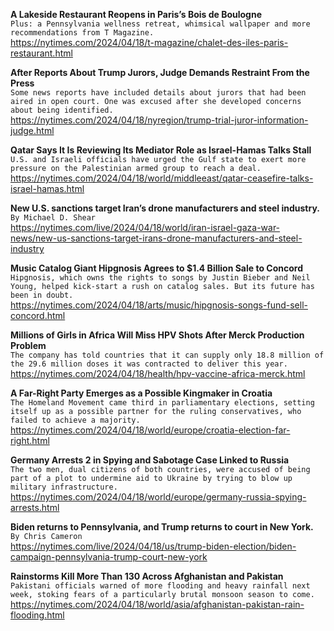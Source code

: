 **A Lakeside Restaurant Reopens in Paris’s Bois de Boulogne**\
`Plus: a Pennsylvania wellness retreat, whimsical wallpaper and more recommendations from T Magazine.`\
https://nytimes.com/2024/04/18/t-magazine/chalet-des-iles-paris-restaurant.html

**After Reports About Trump Jurors, Judge Demands Restraint From the Press**\
`Some news reports have included details about jurors that had been aired in open court. One was excused after she developed concerns about being identified.`\
https://nytimes.com/2024/04/18/nyregion/trump-trial-juror-information-judge.html

**Qatar Says It Is Reviewing Its Mediator Role as Israel-Hamas Talks Stall**\
`U.S. and Israeli officials have urged the Gulf state to exert more pressure on the Palestinian armed group to reach a deal.`\
https://nytimes.com/2024/04/18/world/middleeast/qatar-ceasefire-talks-israel-hamas.html

**New U.S. sanctions target Iran’s drone manufacturers and steel industry.**\
`By Michael D. Shear`\
https://nytimes.com/live/2024/04/18/world/iran-israel-gaza-war-news/new-us-sanctions-target-irans-drone-manufacturers-and-steel-industry

**Music Catalog Giant Hipgnosis Agrees to $1.4 Billion Sale to Concord**\
`Hipgnosis, which owns the rights to songs by Justin Bieber and Neil Young, helped kick-start a rush on catalog sales. But its future has been in doubt.`\
https://nytimes.com/2024/04/18/arts/music/hipgnosis-songs-fund-sell-concord.html

**Millions of Girls in Africa Will Miss HPV Shots After Merck Production Problem**\
`The company has told countries that it can supply only 18.8 million of the 29.6 million doses it was contracted to deliver this year.`\
https://nytimes.com/2024/04/18/health/hpv-vaccine-africa-merck.html

**A Far-Right Party Emerges as a Possible Kingmaker in Croatia**\
`The Homeland Movement came third in parliamentary elections, setting itself up as a possible partner for the ruling conservatives, who failed to achieve a majority.`\
https://nytimes.com/2024/04/18/world/europe/croatia-election-far-right.html

**Germany Arrests 2 in Spying and Sabotage Case Linked to Russia**\
`The two men, dual citizens of both countries, were accused of being part of a plot to undermine aid to Ukraine by trying to blow up military infrastructure.`\
https://nytimes.com/2024/04/18/world/europe/germany-russia-spying-arrests.html

**Biden returns to Pennsylvania, and Trump returns to court in New York.**\
`By Chris Cameron`\
https://nytimes.com/live/2024/04/18/us/trump-biden-election/biden-campaign-pennsylvania-trump-court-new-york

**Rainstorms Kill More Than 130 Across Afghanistan and Pakistan**\
`Pakistani officials warned of more flooding and heavy rainfall next week, stoking fears of a particularly brutal monsoon season to come.`\
https://nytimes.com/2024/04/18/world/asia/afghanistan-pakistan-rain-flooding.html

